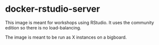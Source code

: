 # docker-rstudio-server

This image is meant for workshops using RStudio.  It uses the community edition so there is no load-balancing.

The image is meant to be run as X instances on a bigboard.